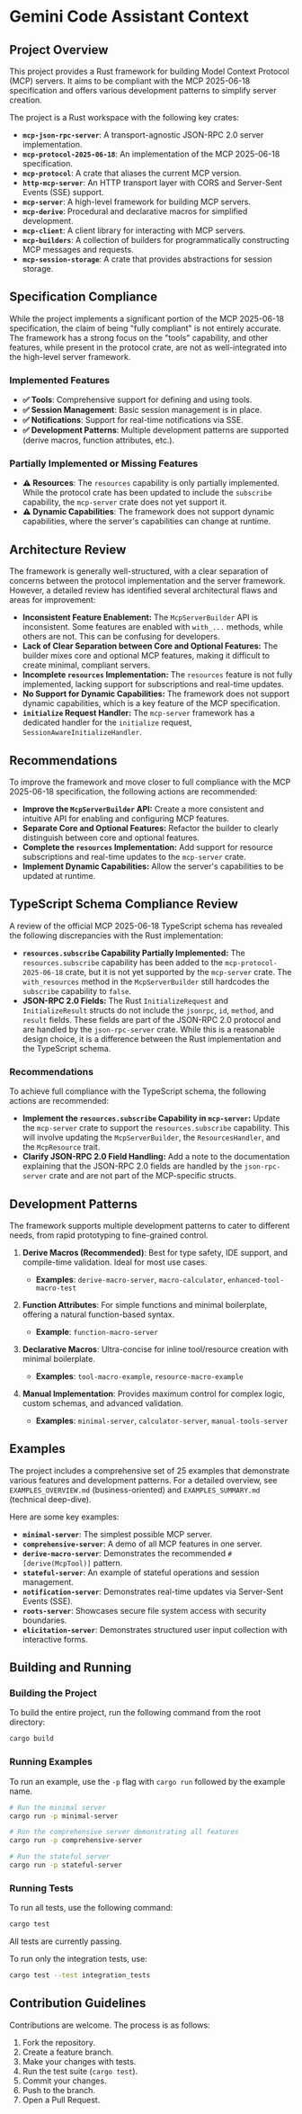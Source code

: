# Gemini Code Assistant Context

## Project Overview

This project provides a Rust framework for building Model Context Protocol (MCP) servers. It aims to be compliant with the MCP 2025-06-18 specification and offers various development patterns to simplify server creation.

The project is a Rust workspace with the following key crates:

*   **`mcp-json-rpc-server`**: A transport-agnostic JSON-RPC 2.0 server implementation.
*   **`mcp-protocol-2025-06-18`**: An implementation of the MCP 2025-06-18 specification.
*   **`mcp-protocol`**: A crate that aliases the current MCP version.
*   **`http-mcp-server`**: An HTTP transport layer with CORS and Server-Sent Events (SSE) support.
*   **`mcp-server`**: A high-level framework for building MCP servers.
*   **`mcp-derive`**: Procedural and declarative macros for simplified development.
*   **`mcp-client`**: A client library for interacting with MCP servers.
*   **`mcp-builders`**: A collection of builders for programmatically constructing MCP messages and requests.
*   **`mcp-session-storage`**: A crate that provides abstractions for session storage.

## Specification Compliance

While the project implements a significant portion of the MCP 2025-06-18 specification, the claim of being "fully compliant" is not entirely accurate. The framework has a strong focus on the "tools" capability, and other features, while present in the protocol crate, are not as well-integrated into the high-level server framework.

### Implemented Features
- **✅ Tools**: Comprehensive support for defining and using tools.
- **✅ Session Management**: Basic session management is in place.
- **✅ Notifications**: Support for real-time notifications via SSE.
- **✅ Development Patterns**: Multiple development patterns are supported (derive macros, function attributes, etc.).

### Partially Implemented or Missing Features
- **⚠️ Resources**: The `resources` capability is only partially implemented. While the protocol crate has been updated to include the `subscribe` capability, the `mcp-server` crate does not yet support it.
- **⚠️ Dynamic Capabilities**: The framework does not support dynamic capabilities, where the server's capabilities can change at runtime.

## Architecture Review

The framework is generally well-structured, with a clear separation of concerns between the protocol implementation and the server framework. However, a detailed review has identified several architectural flaws and areas for improvement:

*   **Inconsistent Feature Enablement:** The `McpServerBuilder` API is inconsistent. Some features are enabled with `with_...` methods, while others are not. This can be confusing for developers.
*   **Lack of Clear Separation between Core and Optional Features:** The builder mixes core and optional MCP features, making it difficult to create minimal, compliant servers.
*   **Incomplete `resources` Implementation:** The `resources` feature is not fully implemented, lacking support for subscriptions and real-time updates.
*   **No Support for Dynamic Capabilities:** The framework does not support dynamic capabilities, which is a key feature of the MCP specification.
*   **`initialize` Request Handler:** The `mcp-server` framework has a dedicated handler for the `initialize` request, `SessionAwareInitializeHandler`.

## Recommendations

To improve the framework and move closer to full compliance with the MCP 2025-06-18 specification, the following actions are recommended:

*   **Improve the `McpServerBuilder` API:** Create a more consistent and intuitive API for enabling and configuring MCP features.
*   **Separate Core and Optional Features:** Refactor the builder to clearly distinguish between core and optional features.
*   **Complete the `resources` Implementation:** Add support for resource subscriptions and real-time updates to the `mcp-server` crate.
*   **Implement Dynamic Capabilities:** Allow the server's capabilities to be updated at runtime.

## TypeScript Schema Compliance Review

A review of the official MCP 2025-06-18 TypeScript schema has revealed the following discrepancies with the Rust implementation:

*   **`resources.subscribe` Capability Partially Implemented:** The `resources.subscribe` capability has been added to the `mcp-protocol-2025-06-18` crate, but it is not yet supported by the `mcp-server` crate. The `with_resources` method in the `McpServerBuilder` still hardcodes the `subscribe` capability to `false`.
*   **JSON-RPC 2.0 Fields:** The Rust `InitializeRequest` and `InitializeResult` structs do not include the `jsonrpc`, `id`, `method`, and `result` fields. These fields are part of the JSON-RPC 2.0 protocol and are handled by the `json-rpc-server` crate. While this is a reasonable design choice, it is a difference between the Rust implementation and the TypeScript schema.

### Recommendations

To achieve full compliance with the TypeScript schema, the following actions are recommended:

*   **Implement the `resources.subscribe` Capability in `mcp-server`:** Update the `mcp-server` crate to support the `resources.subscribe` capability. This will involve updating the `McpServerBuilder`, the `ResourcesHandler`, and the `McpResource` trait.
*   **Clarify JSON-RPC 2.0 Field Handling:** Add a note to the documentation explaining that the JSON-RPC 2.0 fields are handled by the `json-rpc-server` crate and are not part of the MCP-specific structs.

## Development Patterns

The framework supports multiple development patterns to cater to different needs, from rapid prototyping to fine-grained control.

1.  **Derive Macros (Recommended)**: Best for type safety, IDE support, and compile-time validation. Ideal for most use cases.
    *   **Examples**: `derive-macro-server`, `macro-calculator`, `enhanced-tool-macro-test`

2.  **Function Attributes**: For simple functions and minimal boilerplate, offering a natural function-based syntax.
    *   **Example**: `function-macro-server`

3.  **Declarative Macros**: Ultra-concise for inline tool/resource creation with minimal boilerplate.
    *   **Examples**: `tool-macro-example`, `resource-macro-example`

4.  **Manual Implementation**: Provides maximum control for complex logic, custom schemas, and advanced validation.
    *   **Examples**: `minimal-server`, `calculator-server`, `manual-tools-server`

## Examples

The project includes a comprehensive set of 25 examples that demonstrate various features and development patterns. For a detailed overview, see `EXAMPLES_OVERVIEW.md` (business-oriented) and `EXAMPLES_SUMMARY.md` (technical deep-dive).

Here are some key examples:

*   **`minimal-server`**: The simplest possible MCP server.
*   **`comprehensive-server`**: A demo of all MCP features in one server.
*   **`derive-macro-server`**: Demonstrates the recommended `#[derive(McpTool)]` pattern.
*   **`stateful-server`**: An example of stateful operations and session management.
*   **`notification-server`**: Demonstrates real-time updates via Server-Sent Events (SSE).
*   **`roots-server`**: Showcases secure file system access with security boundaries.
*   **`elicitation-server`**: Demonstrates structured user input collection with interactive forms.

## Building and Running

### Building the Project

To build the entire project, run the following command from the root directory:

```bash
cargo build
```

### Running Examples

To run an example, use the `-p` flag with `cargo run` followed by the example name.

```bash
# Run the minimal server
cargo run -p minimal-server

# Run the comprehensive server demonstrating all features
cargo run -p comprehensive-server

# Run the stateful server
cargo run -p stateful-server
```

### Running Tests

To run all tests, use the following command:

```bash
cargo test
```

All tests are currently passing.

To run only the integration tests, use:

```bash
cargo test --test integration_tests
```

## Contribution Guidelines

Contributions are welcome. The process is as follows:

1.  Fork the repository.
2.  Create a feature branch.
3.  Make your changes with tests.
4.  Run the test suite (`cargo test`).
5.  Commit your changes.
6.  Push to the branch.
7.  Open a Pull Request.
